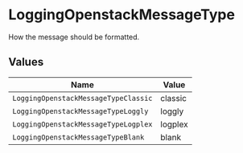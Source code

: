# LoggingOpenstackMessageType

How the message should be formatted.


## Values

| Name                                 | Value                                |
| ------------------------------------ | ------------------------------------ |
| `LoggingOpenstackMessageTypeClassic` | classic                              |
| `LoggingOpenstackMessageTypeLoggly`  | loggly                               |
| `LoggingOpenstackMessageTypeLogplex` | logplex                              |
| `LoggingOpenstackMessageTypeBlank`   | blank                                |